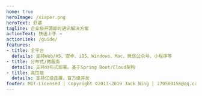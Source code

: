 ```yaml
---
home: true
heroImage: /xiaper.png
heroText: 虾婆
tagline: 企业级开源即时通讯解决方案
actionText: 快速上手 →
actionLink: /guide/
features:
- title: 全平台
  details: 支持Web/H5、安卓、iOS、Windows、Mac、微信公众号、小程序等
- title: 分布式/微服务
  details: 支持分布式部署。基于Spring Boot/Cloud架构
- title: 高性能
  details: 支持亿级连接，百万级并发
footer: MIT-Licensed | Copyright ©2013~2019 Jack Ning | 270580156@qq.com
---
```

